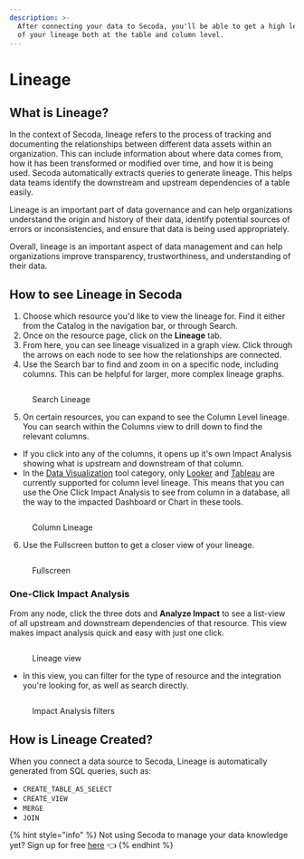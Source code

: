 ```yaml
---
description: >-
  After connecting your data to Secoda, you'll be able to get a high level view
  of your lineage both at the table and column level.
---
```


# Lineage

## What is Lineage?

In the context of Secoda, lineage refers to the process of tracking and documenting the relationships between different data assets within an organization. This can include information about where data comes from, how it has been transformed or modified over time, and how it is being used. Secoda automatically extracts queries to generate lineage. This helps data teams identify the downstream and upstream dependencies of a table easily.&#x20;

Lineage is an important part of data governance and can help organizations understand the origin and history of their data, identify potential sources of errors or inconsistencies, and ensure that data is being used appropriately.

Overall, lineage is an important aspect of data management and can help organizations improve transparency, trustworthiness, and understanding of their data.

## **How to see Lineage in Secoda** <a href="#h_3a4bfd6458" id="h_3a4bfd6458"></a>

1. Choose which resource you'd like to view the lineage for. Find it either from the Catalog in the navigation bar, or through Search.&#x20;
2. Once on the resource page, click on the **Lineage** tab.&#x20;
3. From here, you can see lineage visualized in a graph view. Click through the arrows on each node to see how the relationships are connected.
4. Use the Search bar to find and zoom in on a specific node, including columns. This can be helpful for larger, more complex lineage graphs.&#x20;

<figure><img src="../.gitbook/assets/Screenshot 2023-11-30 at 12.06.54 PM.png" alt=""><figcaption><p>Search Lineage</p></figcaption></figure>

5. On certain resources, you can expand to see the Column Level lineage. You can search within the Columns view to drill down to find the relevant columns.

* If you click into any of the columns, it opens up it's own Impact Analysis showing what is upstream and downstream of that column.&#x20;
* In the [Data Visualization](../integrations/data-visualization-tools/) tool category, only [Looker](../integrations/data-visualization-tools/looker-integration/) and [Tableau](../integrations/data-visualization-tools/tableau-integration/) are currently supported for column level lineage. This means that you can use the One Click Impact Analysis to see from column in a database, all the way to the impacted Dashboard or Chart in these tools.&#x20;

<figure><img src="../.gitbook/assets/Screenshot 2023-11-30 at 12.13.08 PM.png" alt=""><figcaption><p>Column Lineage</p></figcaption></figure>

6. Use the Fullscreen button to get a closer view of your lineage.

<figure><img src="../.gitbook/assets/Kapture 2023-11-30 at 12.38.59.gif" alt=""><figcaption><p>Fullscreen</p></figcaption></figure>

### **One-Click Impact Analysis**

From any node, click the three dots and **Analyze Impact** to see a list-view of all upstream and downstream dependencies of that resource. This view makes impact analysis quick and easy with just one click.

<figure><img src="../.gitbook/assets/Screenshot 2023-11-30 at 12.06.01 PM.png" alt=""><figcaption><p>Lineage view</p></figcaption></figure>

* In this view, you can filter for the type of resource and the integration you're looking for, as well as search directly.

<figure><img src="../.gitbook/assets/Screenshot 2023-11-30 at 12.25.59 PM.png" alt=""><figcaption><p>Impact Analysis filters</p></figcaption></figure>

## How is Lineage Created?

When you connect a data source to Secoda, Lineage is automatically generated from SQL queries, such as:

* `CREATE_TABLE_AS_SELECT`
* `CREATE_VIEW`
* `MERGE`
* `JOIN`

{% hint style="info" %}
Not using Secoda to manage your data knowledge yet? Sign up for free [here](https://app.secoda.co) 👈
{% endhint %}
